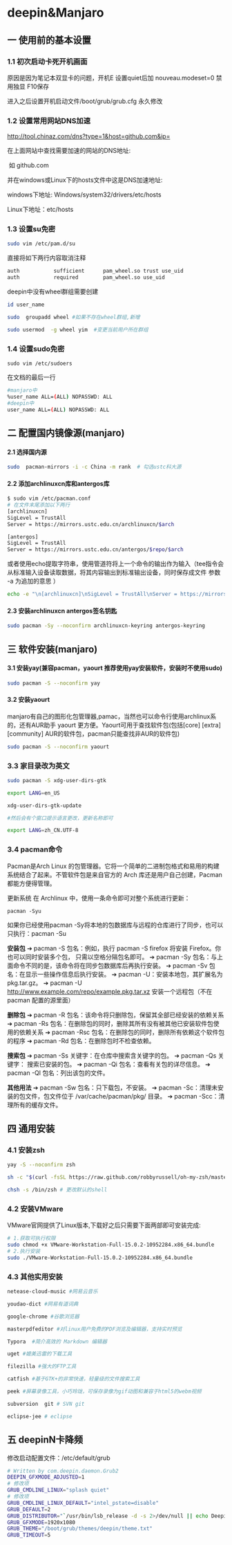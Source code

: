 # deepin&Manjaro #

## 一  使用前的基本设置

### 1.1 初次启动卡死开机画面

原因是因为笔记本双显卡的问题，开机E 设置quiet后加 nouveau.modeset=0 禁用独显 F10保存

进入之后设置开机启动文件/boot/grub/grub.cfg 永久修改

### 1.2 设置常用网站DNS加速

http://tool.chinaz.com/dns?type=1&host=github.com&ip=

在上面网站中查找需要加速的网站的DNS地址:

​	如 github.com

并在windows或Linux下的hosts文件中这是DNS加速地址:

windows下地址: Windows/system32/drivers/etc/hosts

Linux下地址：etc/hosts

### 1.3 设置su免密

```sh
sudo vim /etc/pam.d/su
```

直接将如下两行内容取消注释

```sh
auth           sufficient      pam_wheel.so trust use_uid
auth           required        pam_wheel.so use_uid
```

deepin中没有wheel群组需要创建

```sh
id user_name

sudo  groupadd wheel #如果不存在wheel群组,新增

sudo usermod  -g wheel yim  #变更当前用户所在群组
```

### 1.4 设置sudo免密

```
sudo vim /etc/sudoers
```

在文档的最后一行

```sh
#manjaro中
%user_name ALL=(ALL) NOPASSWD: ALL
#deepin中
user_name ALL=(ALL) NOPASSWD: ALL
```

## 二 配置国内镜像源(manjaro)

#### 2.1 选择国内源 ####

```sh
sudo  pacman-mirrors -i -c China -m rank  # 勾选ustc科大源
```

#### 2.2 添加archlinuxcn库和antergos库 ####

```sh
$ sudo vim /etc/pacman.conf
# 在文件末尾添加以下两行
[archlinuxcn]
SigLevel = TrustAll
Server = https://mirrors.ustc.edu.cn/archlinuxcn/$arch

[antergos]
SigLevel = TrustAll
Server = https://mirrors.ustc.edu.cn/antergos/$repo/$arch
```

或者使用echo提取字符串，使用管道符将上一个命令的输出作为输入（tee指令会从标准输入设备读取数据，将其内容输出到标准输出设备，同时保存成文件 参数 -a 为追加的意思 ）

```sh
echo -e "\n[archlinuxcn]\nSigLevel = TrustAll\nServer = https://mirrors.ustc.edu.cn/archlinuxcn/\$arch\n\n[antergos]\nSigLevel = TrustAll\nServer = https://mirrors.ustc.edu.cn/antergos/\$repo/\$arch\n"|sudo tee -a /etc/pacman.conf
```

#### 2.3 安装archlinuxcn antergos签名钥匙 ####

```sh
sudo pacman -Sy --noconfirm archlinuxcn-keyring antergos-keyring
```

## 三  软件安装(manjaro) ##

#### 3.1 安装yay(兼容pacman，yaourt 推荐使用yay安装软件，安装时不使用sudo) ####

```sh
sudo pacman -S --noconfirm yay
```

#### 3.2 安装yaourt ####

manjaro有自己的图形化包管理器,pamac，当然也可以命令行使用archlinux系的，还有AUR助手 yaourt 更方便。Yaourt可用于查找软件包(包括[core] [extra] [community] AUR的软件包，pacman只能查找非AUR的软件包)

```sh
sudo pacman -S --noconfirm yaourt
```

### 3.3 家目录改为英文

```sh
sudo pacman -S xdg-user-dirs-gtk

export LANG=en_US

xdg-user-dirs-gtk-update

#然后会有个窗口提示语言更改，更新名称即可

export LANG=zh_CN.UTF-8
```

### 3.4 pacman命令

Pacman是Arch Linux 的包管理器。它将一个简单的二进制包格式和易用的构建系统结合了起来。不管软件包是来自官方的 Arch 库还是用户自己创建，Pacman 都能方便得管理。

更新系统
在 Archlinux 中，使用一条命令即可对整个系统进行更新：

```
pacman -Syu
```

如果你已经使用pacman -Sy将本地的包数据库与远程的仓库进行了同步，也可以只执行：pacman -Su

**安装包**
➔ pacman -S 包名：例如，执行 pacman -S firefox 将安装 Firefox。你也可以同时安装多个包，
只需以空格分隔包名即可。
➔ pacman -Sy 包名：与上面命令不同的是，该命令将在同步包数据库后再执行安装。
➔ pacman -Sv 包名：在显示一些操作信息后执行安装。
➔ pacman -U：安装本地包，其扩展名为 pkg.tar.gz。
➔ pacman -U http://www.example.com/repo/example.pkg.tar.xz 安装一个远程包（不在 pacman 配置的源里面）

**删除包**
➔ pacman -R 包名：该命令将只删除包，保留其全部已经安装的依赖关系
➔ pacman -Rs 包名：在删除包的同时，删除其所有没有被其他已安装软件包使用的依赖关系
➔ pacman -Rsc 包名：在删除包的同时，删除所有依赖这个软件包的程序
➔ pacman -Rd 包名：在删除包时不检查依赖。

**搜索包**
➔ pacman -Ss 关键字：在仓库中搜索含关键字的包。
➔ pacman -Qs 关键字： 搜索已安装的包。
➔ pacman -Qi 包名：查看有关包的详尽信息。
➔ pacman -Ql 包名：列出该包的文件。

**其他用法**
➔ pacman -Sw 包名：只下载包，不安装。
➔ pacman -Sc：清理未安装的包文件，包文件位于 /var/cache/pacman/pkg/ 目录。
➔ pacman -Scc：清理所有的缓存文件。

## 四 通用安装 ##

### 4.1 安装zsh

```sh
yay -S --noconfirm zsh

sh -c "$(curl -fsSL https://raw.github.com/robbyrussell/oh-my-zsh/master/tools/install.sh)" # 下载并配置ohmyzsh

chsh -s /bin/zsh # 更改默认的shell
```

### 4.2 安装VMware

VMware官网提供了Linux版本,下载好之后只需要下面两部即可安装完成:

```sh
# 1.获取可执行权限
sudo chmod +x VMware-Workstation-Full-15.0.2-10952284.x86_64.bundle 
# 2.执行安装
sudo ./VMware-Workstation-Full-15.0.2-10952284.x86_64.bundle 
```

### 4.3 其他实用安装

```sh
netease-cloud-music #网易云音乐

youdao-dict #网易有道词典

google-chrome #谷歌浏览器

masterpdfeditor #对linux用户免费的PDF浏览及编辑器，支持实时预览

Typora  #简介高效的 Markdown 编辑器

uget #媲美迅雷的下载工具

filezilla #强大的FTP工具

catfish #基于GTK+的非常快速，轻量级的文件搜索工具

peek #屏幕录像工具，小巧玲珑，可保存录像为gif动图和兼容于html5的webm视频

subversion  git # SVN git

eclipse-jee # eclipse
```

## 五 deepinN卡降频

修改启动配置文件：/etc/default/grub

```sh
# Written by com.deepin.daemon.Grub2
DEEPIN_GFXMODE_ADJUSTED=1
# 修改项
GRUB_CMDLINE_LINUX="splash quiet"
# 修改项
GRUB_CMDLINE_LINUX_DEFAULT="intel_pstate=disable"
GRUB_DEFAULT=2
GRUB_DISTRIBUTOR="`/usr/bin/lsb_release -d -s 2>/dev/null || echo Deepin`"
GRUB_GFXMODE=1920x1080
GRUB_THEME="/boot/grub/themes/deepin/theme.txt"
GRUB_TIMEOUT=5
```

